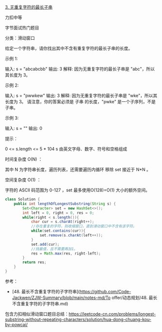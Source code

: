 [3. 无重复字符的最长子串](https://leetcode-cn.com/problems/longest-substring-without-repeating-characters/)

力扣中等

字节面试热门题目

分类：滑动窗口



给定一个字符串，请你找出其中不含有重复字符的最长子串的长度。

 

示例 1:

输入: s = "abcabcbb"
输出: 3 
解释: 因为无重复字符的最长子串是 "abc"，所以其长度为 3。



示例 2:

输入: s = "pwwkew"
输出: 3
解释: 因为无重复字符的最长子串是 "wke"，所以其长度为 3。
     请注意，你的答案必须是 子串 的长度，"pwke" 是一个子序列，不是子串。



示例 3:

输入: s = ""
输出: 0




提示：

0 <= s.length <= 5 * 104
s 由英文字母、数字、符号和空格组成





时间复杂度 O(N) ：

其中 N 为字符串长度，遍历列表，还需要遍历内循环 移除 set 接近于 N*N 。

空间复杂度 O(1) ：

字符的 ASCII 码范围为 0-127 ，set 最多使用O(128)=O(1) 大小的额外空间。

````java
class Solution {
    public int lengthOfLongestSubstring(String s) {
        Set<Character> set = new HashSet<>();
        int left = 0, right = 0, res = 0;
        while(right < s.length()){
            char cur = s.charAt(right++);
            //存在重复的字符，则收缩窗口，直到滑动窗口中不含有该字符。
            while(set.contains(cur)){
                set.remove(s.charAt(left++));
            }
            set.add(cur);
            //找最值，且不需要再加1。
            res = Math.max(res, right-left);
        }
        return res;
    }
}
````





参考：

- [48. 最长不含重复字符的子字符串](https://github.com/Code-Jackwen/ZJW-Summary/blob/main/notes-md/To offer/动态规划/48. 最长不含重复字符的子字符串.md)

包含力扣相似滑动窗口题目总结：https://leetcode-cn.com/problems/longest-substring-without-repeating-characters/solution/hua-dong-chuang-kou-by-powcai/